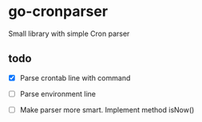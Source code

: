 go-cronparser
==========================
Small library with simple Cron parser

todo
-------------------------------------
- [x] Parse crontab line with command
- [ ] Parse environment line
- [ ] Make parser more smart. Implement method isNow()



















